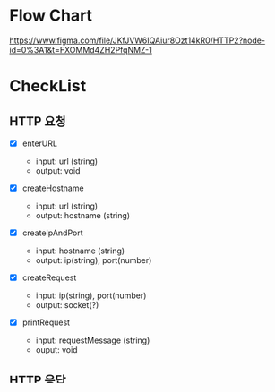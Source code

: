 # Flow Chart

https://www.figma.com/file/JKfJVW6IQAiur8Ozt14kR0/HTTP2?node-id=0%3A1&t=FXOMMd4ZH2PfqNMZ-1

# CheckList

## HTTP 요청

- [x] enterURL
  - input: url (string)
  - output: void
- [x] createHostname
  - input: url (string)
  - output: hostname (string)
- [x] createIpAndPort
  - input: hostname (string)
  - output: ip(string), port(number)
- [x] createRequest

  - input: ip(string), port(number)
  - output: socket(?)

- [x] printRequest
  - input: requestMessage (string)
  - ouput: void

## HTTP 응답

- [x] createResponse
  - input: socket(?)
  - output: response(Response)
  ```javascript
  interface Response {
    header: string[];
    body: string;
    responseLine: string;
    statusCode: number;
    contentLength: number;
  }
  ```
- [x] printHeaderAndBody
  - input: response (Response)
  - output: result (void)

# Result

## Mission 1

<img width="1072" alt="Screen Shot 2023-02-16 at 4 17 52 PM" src="https://user-images.githubusercontent.com/96381221/219294855-3c5e199b-839d-45d2-9df6-5b5754bd3695.png">

## Mission 2

<img width="1023" alt="Screen Shot 2023-02-16 at 5 14 52 PM" src="https://user-images.githubusercontent.com/96381221/219306546-f4caabd7-1a77-4457-a7c7-8b7aa2dc9378.png">
